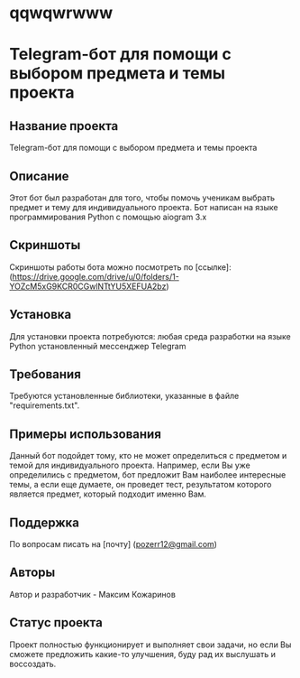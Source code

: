 # qqwqwrwww
# Telegram-бот для помощи с выбором предмета и темы проекта 


## Название проекта
Telegram-бот для помощи с выбором предмета и темы проекта

## Описание
Этот бот был разработан для того, чтобы помочь ученикам выбрать предмет и тему для индивидуального проекта. Бот написан на языке программирования Python с помощью aiogram 3.x

## Скриншоты
Скриншоты работы бота можно посмотреть по [ссылке]: (https://drive.google.com/drive/u/0/folders/1-YOZcM5xG9KCR0CGwlNTtYU5XEFUA2bz)

## Установка
Для установки проекта потребуются: любая среда разработки на языке Python 
                                   установленный мессенджер Telegram

## Требования
Требуются установленные библиотеки, указанные в файле "requirements.txt".

## Примеры использования
Данный бот подойдет тому, кто не может определиться с предметом и темой для индивидуального проекта.
Например, если Вы уже определились с предметом, бот предложит Вам наиболее интересные темы, а если еще думаете, он проведет тест, результатом которого является предмет, который подходит именно Вам.

## Поддержка
По вопросам писать на [почту] (pozerr12@gmail.com)

## Авторы
Автор и разработчик - Максим Кожаринов

## Статус проекта
Проект полностью функционирует и выполняет свои задачи, но если Вы сможете предложить какие-то улучшения, буду рад их выслушать и воссоздать.
